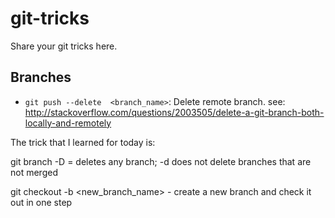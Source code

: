 # git-tricks
Share your git tricks here.

## Branches
- `git push --delete  <branch_name>`: Delete remote branch.  see: http://stackoverflow.com/questions/2003505/delete-a-git-branch-both-locally-and-remotely


The trick that I learned for today is:

git branch -D = deletes any branch; -d does not delete branches that are not merged

git checkout -b <new_branch_name> - create a new branch and check it out in one step
